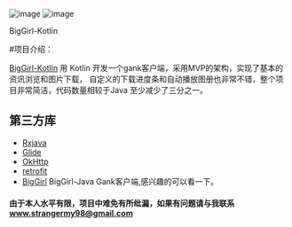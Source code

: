 ﻿

![image](https://upload-images.jianshu.io/upload_images/5028465-b40842ab8b1aeb19.jpg?imageMogr2/auto-orient/strip%7CimageView2/2/w/1240)
![image](https://upload-images.jianshu.io/upload_images/5028465-f51c0acf270ee79b.jpg?imageMogr2/auto-orient/strip%7CimageView2/2/w/1240)

BigGirl-Kotlin

#项目介绍：

[BigGirl-Kotlin](https://github.com/1900Star/BigGirl-Kotlin) 用 Kotlin 开发一个gank客户端，采用MVP的架构，实现了基本的资讯浏览和图片下载，
   自定义的下载进度条和自动播放图册也非常不错，整个项目非常简洁，代码数量相较于Java 至少减少了三分之一。



## 第三方库
  * [Rxjava](https://github.com/ReactiveX/RxJava)
  * [Glide](https://github.com/bumptech/glide)
  * [OkHttp](https://github.com/square/okhttp)
  * [retrofit](https://github.com/square/retrofit)
  * [BigGirl](https://github.com/1900Star/BigGirl) BigGirl-Java  Gank客户端,感兴趣的可以看一下。

#### 由于本人水平有限，项目中难免有所纰漏，如果有问题请与我联系 www.strangermy98@gmail.com


